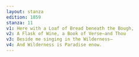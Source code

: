 ```yaml
---
layout: stanza
edition: 1859
stanza: 11
v1: Here with a Loaf of Bread beneath the Bough,
v2: A Flask of Wine, a Book of Verse—and Thou
v3: ⁠Beside me singing in the Wilderness—
v4: And Wilderness is Paradise enow.
---
```

